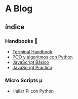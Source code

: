 # A Blog

## índice

### Handbooks 📗

- [Terminal Handbook](!https://github.com/AndresNunezG/The-A-Blog/tree/main/handbook/Terminal)
- [POO y algoritmos con Python](!https://github.com/AndresNunezG/The-A-Blog/tree/main/handbook/PythonAlgoritmosPOO)
- [JavaScript Básico](!https://github.com/AndresNunezG/The-A-Blog/tree/main/handbook/JavaScriptBasico)
- [JavaScript Práctico](!)

### Micro Scripts µ

- Hallar Pi con Python
